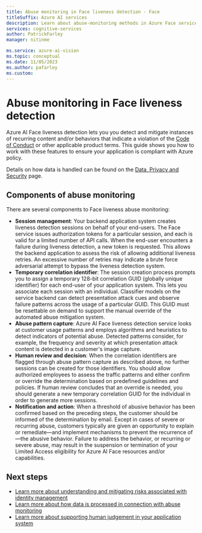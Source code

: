 ```yaml
---
title: Abuse monitoring in Face liveness detection - Face
titleSuffix: Azure AI services
description: Learn about abuse-monitoring methods in Azure Face service.
services: cognitive-services
author: PatrickFarley
manager: nitinme

ms.service: azure-ai-vision
ms.topic: conceptual
ms.date: 11/05/2023
ms.author: pafarley
ms.custom: 
---
```


# Abuse monitoring in Face liveness detection

Azure AI Face liveness detection lets you you detect and mitigate instances of recurring content and/or behaviors that indicate a violation of the [Code of Conduct](/legal/cognitive-services/face/code-of-conduct?context=/azure/ai-services/computer-vision/context/context) or other applicable product terms. This guide shows you how to work with these features to ensure your application is compliant with Azure policy.

Details on how data is handled can be found on the [Data, Privacy and Security](/legal/cognitive-services/openai/data-privacy?context=/azure/ai-services/openai/context/context) page.

## Components of abuse monitoring

There are several components to Face liveness abuse monitoring:
- **Session management**: Your backend application system creates liveness detection sessions on behalf of your end-users. The Face service issues authorization tokens for a particular session, and each is valid for a limited number of API calls. When the end-user encounters a failure during liveness detection, a new token is requested. This allows the backend application to assess the risk of allowing additional liveness retries. An excessive number of retries may indicate a brute force adversarial attempt to bypass the liveness detection system.
- **Temporary correlation identifier**: The session creation process prompts you to assign a temporary 128-bit correlation GUID (globally unique identifier) for each end-user of your application system. This lets you associate each session with an individual. Classifier models on the service backend can detect presentation attack cues and observe failure patterns across the usage of a particular GUID. This GUID must be resettable on demand to support the manual override of the automated abuse mitigation system.
- **Abuse pattern capture**: Azure AI Face liveness detection service looks at customer usage patterns and employs algorithms and heuristics to detect indicators of potential abuse. Detected patterns consider, for example, the frequency and severity at which presentation attack content is detected in a customer's image capture.
- **Human review and decision**: When the correlation identifiers are flagged through abuse pattern capture as described above, no further sessions can be created for those identifiers. You should allow authorized employees to assess the traffic patterns and either confirm or override the determination based on predefined guidelines and policies. If human review concludes that an override is needed, you should generate a new temporary correlation GUID for the individual in order to generate more sessions.
- **Notification and action**: When a threshold of abusive behavior has been confirmed based on the preceding steps, the customer should be informed of the determination by email. Except in cases of severe or recurring abuse, customers typically are given an opportunity to explain or remediate&mdash;and implement mechanisms to prevent the recurrence of&mdash;the abusive behavior. Failure to address the behavior, or recurring or severe abuse, may result in the suspension or termination of your Limited Access eligibility for Azure AI Face resources and/or capabilities.

## Next steps

- [Learn more about understanding and mitigating risks associated with identity management](/azure/security/fundamentals/identity-management-overview)
- [Learn more about how data is processed in connection with abuse monitoring](/legal/cognitive-services/face/data-privacy-security?context=%2Fazure%2Fai-services%2Fcomputer-vision%2Fcontext%2Fcontext)
- [Learn more about supporting human judgement in your application system](/legal/cognitive-services/face/characteristics-and-limitations?context=%2Fazure%2Fai-services%2Fcomputer-vision%2Fcontext%2Fcontext#design-the-system-to-support-human-judgment)
